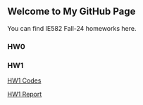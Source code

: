 ## Welcome to My GitHub Page

You can find  IE582 Fall-24 homeworks here.


### HW0


### HW1
[HW1 Codes](https://github.com/BU-IE-582/fall-24-SudeSahinnn/blob/main/IE582.HW1.Sude%C5%9Eahin_Codes.html)

[HW1 Report](https://github.com/BU-IE-582/fall-24-SudeSahinnn/blob/main/IE582.HW1.Sude%C5%9Eahin_Report.pdf)


